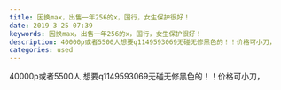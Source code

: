 ```yaml
---
title: 因换max，出售一年256的x，国行，女生保护很好！
date: 2019-3-25 07:39
keywords: 因换max，出售一年256的x，国行，女生保护很好！
description: 40000p或者5500人想要q1149593069无碰无修黑色的！！价格可小刀，
categories: used
---
```

<td class="t_f" id="postmessage_3300150">

<img alt="" border="0" class="zoom" data-cf-modified-584d26ffc1752518628f23b3-="" file="http://www.flw.ph//mobcent//app/data/phiz/default/24.png" id="aimg_t8d7v" lazyloadthumb="1" onclick="" onmouseover="" src="http://www.flw.ph//mobcent//app/data/phiz/default/24.png"/>40000p或者5500人 想要q1149593069无碰无修黑色的！！价格可小刀，<br/>
<img alt="" border="0" class="zoom" data-cf-modified-584d26ffc1752518628f23b3-="" file="http://www.flw.ph/data/appbyme/upload/image/201903/25/48TT9sGtJMCs.jpg" id="aimg_Gt8OA" lazyloadthumb="1" onclick="" onmouseover="" src="http://www.flw.ph/data/appbyme/upload/image/201903/25/48TT9sGtJMCs.jpg"/><br/>
<br/>
<img alt="" border="0" class="zoom" data-cf-modified-584d26ffc1752518628f23b3-="" file="http://www.flw.ph/data/appbyme/upload/image/201903/25/A6QkzILi9Mo4.jpg" id="aimg_kGg0i" lazyloadthumb="1" onclick="" onmouseover="" src="http://www.flw.ph/data/appbyme/upload/image/201903/25/A6QkzILi9Mo4.jpg"/><br/>
<br/>
<img alt="" border="0" class="zoom" data-cf-modified-584d26ffc1752518628f23b3-="" file="http://www.flw.ph/data/appbyme/upload/image/201903/25/cr1we28nPE43.jpg" id="aimg_mW00r" lazyloadthumb="1" onclick="" onmouseover="" src="http://www.flw.ph/data/appbyme/upload/image/201903/25/cr1we28nPE43.jpg"/><br/>
<br/>
<img alt="" border="0" class="zoom" data-cf-modified-584d26ffc1752518628f23b3-="" file="http://www.flw.ph/data/appbyme/upload/image/201903/25/SIqWxsInq5ha.jpg" id="aimg_ZNruM" lazyloadthumb="1" onclick="" onmouseover="" src="http://www.flw.ph/data/appbyme/upload/image/201903/25/SIqWxsInq5ha.jpg"/><br/>
<br/>
<img alt="" border="0" class="zoom" data-cf-modified-584d26ffc1752518628f23b3-="" file="http://www.flw.ph/data/appbyme/upload/image/201903/25/WxJ9Hk6wnXH2.jpg" id="aimg_k5W43" lazyloadthumb="1" onclick="" onmouseover="" src="http://www.flw.ph/data/appbyme/upload/image/201903/25/WxJ9Hk6wnXH2.jpg"/><br/>
<br/>
<img alt="" border="0" class="zoom" data-cf-modified-584d26ffc1752518628f23b3-="" file="http://www.flw.ph/data/appbyme/upload/image/201903/25/qdPIsMX6WvVW.jpg" id="aimg_Jos67" lazyloadthumb="1" onclick="" onmouseover="" src="http://www.flw.ph/data/appbyme/upload/image/201903/25/qdPIsMX6WvVW.jpg"/><br/>
<br/>
</td>
